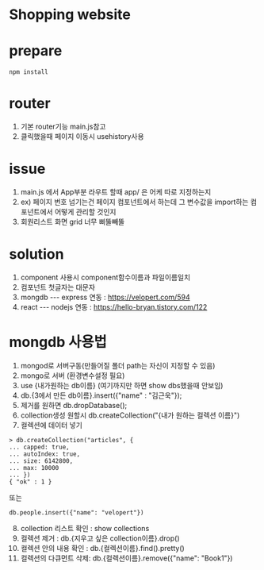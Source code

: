 # Shopping website

# prepare
```
npm install 
```

# router
1. 기본 router기능 main.js참고
2. 클릭했을때 페이지 이동시 usehistory사용 


# issue
1. main.js 에서 App부분 라우트 할때 app/ 은 어케 따로 지정하는지
2. ex) 페이지 번호 넘기는건 페이지 컴포넌트에서 하는데 그 변수값을 import하는 컴포넌트에서 어떻게 관리할 것인지  
3. 회원리스트 화면 grid 너무 삐뚤빼뚤

# solution
1. component 사용시 component함수이름과 파일이름일치
2. 컴포넌트 첫글자는 대문자
3. mongdb --- express 연동 : https://velopert.com/594
4. react --- nodejs 연동 : https://hello-bryan.tistory.com/122

# mongdb  사용법
1. mongod로 서버구동(만들어질 폴더 path는 자신이 지정할 수 있음)
2. mongo로 서버 (환경변수설정 필요)
3. use {내가원하는 db이름}   (여기까지만 하면 show dbs했을때 안보임)
4. db.{3에서 만든 db이름}.insert({"name" : "김근욱"});
5. 제거를 원하면 db.dropDatabase();
6. collection생성 원할시 db.createCollection("{내가 원하는 컬렉션 이름}")
7. 컬렉션에 데이터 넣기
```
> db.createCollection("articles", {
... capped: true,
... autoIndex: true,
... size: 6142800,
... max: 10000
... })
{ "ok" : 1 }
```
또는
```
db.people.insert({"name": "velopert"})
```
8. collection 리스트 확인 : show collections
9. 컬렉션 제거 : db.{지우고 싶은 collection이름}.drop()
10. 컬렉션 안의 내용 확인 : db.{컬렉션이름}.find().pretty()
11. 컬렉션의 다큐먼트 삭제: db.{컬렉션이름}.remove({"name": "Book1"})
